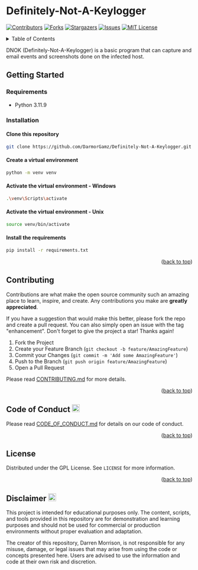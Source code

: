 # Definitely-Not-A-Keylogger

<a name="readme-top"></a>

[![Contributors][contributors-shield]][contributors-url]
[![Forks][forks-shield]][forks-url]
[![Stargazers][stars-shield]][stars-url]
[![Issues][issues-shield]][issues-url]
[![MIT License][license-shield]][license-url]

<!-- TABLE OF CONTENTS -->
<details>
  <summary>Table of Contents</summary>
  <ol>
    <li>
      <a href="#getting-started">Getting Started</a>
      <ul>
        <li><a href="#requirements">Requirements</a></li>
        <li><a href="#installation">Installation</a></li>
      </ul>
    </li>
    <li><a href="#contributing">Contributing</a></li>
    <li><a href="#code-of-conduct">Code of Conduct</a></li>
    <li><a href="#license">License</a></li>
    <li><a href="#disclaimer">Disclaimer</a></li>
  </ol>
</details>

DNOK (Definitely-Not-A-Keylogger) is a basic program that can capture and email events and screenshots done on the infected host.

<!-- GETTING STARTED -->
## Getting Started

<!-- REQUIREMENTS -->
### Requirements

- Python 3.11.9

### Installation

#### Clone this repository
```bash
git clone https://github.com/DarmorGamz/Definitely-Not-A-Keylogger.git
```

#### Create a virtual environment
```bash
python -m venv venv
```


#### Activate the virtual environment - Windows
```bash
.\venv\Scripts\activate
```


#### Activate the virtual environment - Unix
```bash
source venv/bin/activate
```

#### Install the requirements
```bash
pip install -r requirements.txt
```

<p align="right">(<a href="#readme-top">back to top</a>)</p>

<!-- CONTRIBUTING -->
## Contributing

Contributions are what make the open source community such an amazing place to learn, inspire, and create. Any contributions you make are **greatly appreciated**.

If you have a suggestion that would make this better, please fork the repo and create a pull request. You can also simply open an issue with the tag "enhancement".
Don't forget to give the project a star! Thanks again!

1. Fork the Project
2. Create your Feature Branch (`git checkout -b feature/AmazingFeature`)
3. Commit your Changes (`git commit -m 'Add some AmazingFeature'`)
4. Push to the Branch (`git push origin feature/AmazingFeature`)
5. Open a Pull Request

 Please read [CONTRIBUTING.md](CONTRIBUTING.md) for more details.

<p align="right">(<a href="#readme-top">back to top</a>)</p>

<!-- CODE OF CONDUCT -->
## Code of Conduct <img src="https://raw.githubusercontent.com/Tarikul-Islam-Anik/Animated-Fluent-Emojis/master/Emojis/Smilies/Growing%20Heart.png" alt="Growing Heart" style="width:1em; height:1em;" id="code-of-conduct" />

Please read [CODE_OF_CONDUCT.md](CODE_OF_CONDUCT.md) for details on our code of conduct.

<p align="right">(<a href="#readme-top">back to top</a>)</p>

<!-- LICENSE -->
## License

Distributed under the GPL License. See `LICENSE` for more information.

<p align="right">(<a href="#readme-top">back to top</a>)</p>


<!-- Disclaimer -->
## Disclaimer <img src="https://raw.githubusercontent.com/Tarikul-Islam-Anik/Animated-Fluent-Emojis/master/Emojis/Smilies/Bomb.png" alt="Bomb" style="width:1em; height:1em;" id="disclaimer" />

This project is intended for educational purposes only. The content, scripts, and tools provided in this repository are for demonstration and learning purposes and should not be used for commercial or production environments without proper evaluation and adaptation.

The creator of this repository, Darren Morrison, is not responsible for any misuse, damage, or legal issues that may arise from using the code or concepts presented here. Users are advised to use the information and code at their own risk and discretion.


[contributors-shield]: https://img.shields.io/github/contributors/DarmorGamz/Definitely-Not-A-Keylogger.svg?style=for-the-badge
[contributors-url]: https://github.com/DarmorGamz/Definitely-Not-A-Keylogger/graphs/contributors
[forks-shield]: https://img.shields.io/github/forks/DarmorGamz/Definitely-Not-A-Keylogger.svg?style=for-the-badge
[forks-url]: https://github.com/DarmorGamz/Definitely-Not-A-Keyloggerm/network/members
[stars-shield]: https://img.shields.io/github/stars/DarmorGamz/Definitely-Not-A-Keylogger.svg?style=for-the-badge
[stars-url]: https://github.com/DarmorGamz/Definitely-Not-A-Keylogger/stargazers
[issues-shield]: https://img.shields.io/github/issues/DarmorGamz/Definitely-Not-A-Keylogger.svg?style=for-the-badge
[issues-url]: https://github.com/DarmorGamz/Definitely-Not-A-Keylogger/issues
[license-shield]: https://img.shields.io/github/license/DarmorGamz/Definitely-Not-A-Keylogger.svg?style=for-the-badge
[license-url]: https://github.com/DarmorGamz/Definitely-Not-A-Keylogger/blob/master/LICENSE.txt
